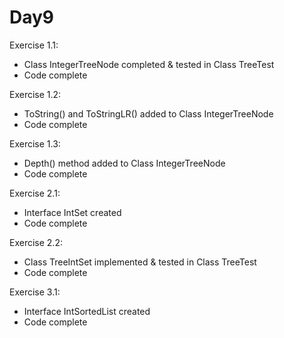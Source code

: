 Day9
====
Exercise 1.1:
 - Class IntegerTreeNode completed & tested in Class TreeTest
 - Code complete

Exercise 1.2:
 - ToString() and ToStringLR() added to Class IntegerTreeNode
 - Code complete

Exercise 1.3:
 - Depth() method added to Class IntegerTreeNode
 - Code complete

Exercise 2.1:
 - Interface IntSet created
 - Code complete

Exercise 2.2:
 - Class TreeIntSet implemented & tested in Class TreeTest
 - Code complete

Exercise 3.1:
 - Interface IntSortedList created
 - Code complete

